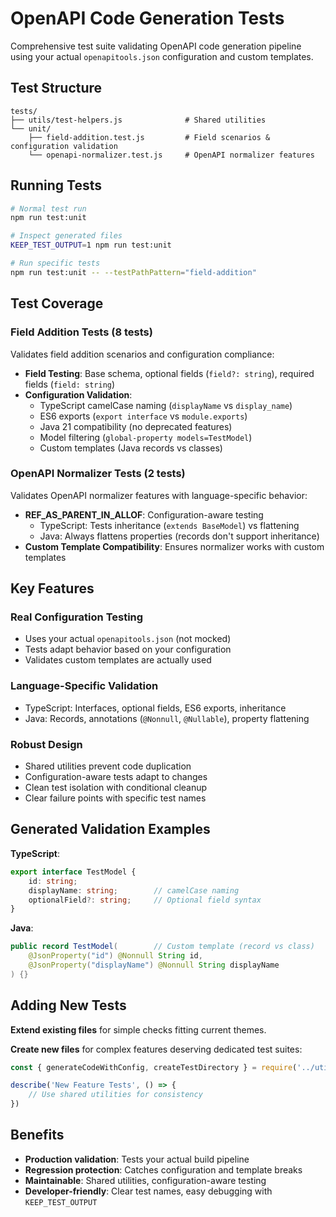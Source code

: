 # OpenAPI Code Generation Tests

Comprehensive test suite validating OpenAPI code generation pipeline using your actual `openapitools.json` configuration and custom templates.

## Test Structure

```
tests/
├── utils/test-helpers.js              # Shared utilities
└── unit/
    ├── field-addition.test.js         # Field scenarios & configuration validation
    └── openapi-normalizer.test.js     # OpenAPI normalizer features
```

## Running Tests

```bash
# Normal test run
npm run test:unit

# Inspect generated files
KEEP_TEST_OUTPUT=1 npm run test:unit

# Run specific tests
npm run test:unit -- --testPathPattern="field-addition"
```

## Test Coverage

### Field Addition Tests (8 tests)
Validates field addition scenarios and configuration compliance:

- **Field Testing**: Base schema, optional fields (`field?: string`), required fields (`field: string`)
- **Configuration Validation**: 
  - TypeScript camelCase naming (`displayName` vs `display_name`)
  - ES6 exports (`export interface` vs `module.exports`)
  - Java 21 compatibility (no deprecated features)
  - Model filtering (`global-property models=TestModel`)
  - Custom templates (Java records vs classes)

### OpenAPI Normalizer Tests (2 tests)
Validates OpenAPI normalizer features with language-specific behavior:

- **REF_AS_PARENT_IN_ALLOF**: Configuration-aware testing
  - TypeScript: Tests inheritance (`extends BaseModel`) vs flattening
  - Java: Always flattens properties (records don't support inheritance)
- **Custom Template Compatibility**: Ensures normalizer works with custom templates

## Key Features

### Real Configuration Testing
- Uses your actual `openapitools.json` (not mocked)
- Tests adapt behavior based on your configuration
- Validates custom templates are actually used

### Language-Specific Validation
- TypeScript: Interfaces, optional fields, ES6 exports, inheritance
- Java: Records, annotations (`@Nonnull`, `@Nullable`), property flattening

### Robust Design
- Shared utilities prevent code duplication
- Configuration-aware tests adapt to changes
- Clean test isolation with conditional cleanup
- Clear failure points with specific test names

## Generated Validation Examples

**TypeScript**:
```typescript
export interface TestModel {
    id: string;
    displayName: string;        // camelCase naming
    optionalField?: string;     // Optional field syntax
}
```

**Java**:
```java
public record TestModel(        // Custom template (record vs class)
    @JsonProperty("id") @Nonnull String id,
    @JsonProperty("displayName") @Nonnull String displayName
) {}
```

## Adding New Tests

**Extend existing files** for simple checks fitting current themes.

**Create new files** for complex features deserving dedicated test suites:

```javascript
const { generateCodeWithConfig, createTestDirectory } = require('../utils/test-helpers')

describe('New Feature Tests', () => {
    // Use shared utilities for consistency
})
```

## Benefits

- **Production validation**: Tests your actual build pipeline
- **Regression protection**: Catches configuration and template breaks  
- **Maintainable**: Shared utilities, configuration-aware testing
- **Developer-friendly**: Clear test names, easy debugging with `KEEP_TEST_OUTPUT`